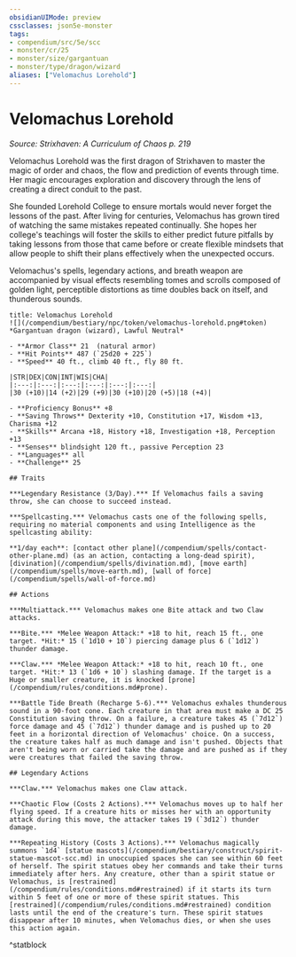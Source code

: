 ```yaml
---
obsidianUIMode: preview
cssclasses: json5e-monster
tags:
- compendium/src/5e/scc
- monster/cr/25
- monster/size/gargantuan
- monster/type/dragon/wizard
aliases: ["Velomachus Lorehold"]
---
```

# Velomachus Lorehold
*Source: Strixhaven: A Curriculum of Chaos p. 219*  

Velomachus Lorehold was the first dragon of Strixhaven to master the magic of order and chaos, the flow and prediction of events through time. Her magic encourages exploration and discovery through the lens of creating a direct conduit to the past.

She founded Lorehold College to ensure mortals would never forget the lessons of the past. After living for centuries, Velomachus has grown tired of watching the same mistakes repeated continually. She hopes her college's teachings will foster the skills to either predict future pitfalls by taking lessons from those that came before or create flexible mindsets that allow people to shift their plans effectively when the unexpected occurs.

Velomachus's spells, legendary actions, and breath weapon are accompanied by visual effects resembling tomes and scrolls composed of golden light, perceptible distortions as time doubles back on itself, and thunderous sounds.

```ad-statblock
title: Velomachus Lorehold
![](/compendium/bestiary/npc/token/velomachus-lorehold.png#token)
*Gargantuan dragon (wizard), Lawful Neutral*

- **Armor Class** 21  (natural armor)
- **Hit Points** 487 (`25d20 + 225`)
- **Speed** 40 ft., climb 40 ft., fly 80 ft.

|STR|DEX|CON|INT|WIS|CHA|
|:---:|:---:|:---:|:---:|:---:|:---:|
|30 (+10)|14 (+2)|29 (+9)|30 (+10)|20 (+5)|18 (+4)|

- **Proficiency Bonus** +8
- **Saving Throws** Dexterity +10, Constitution +17, Wisdom +13, Charisma +12
- **Skills** Arcana +18, History +18, Investigation +18, Perception +13
- **Senses** blindsight 120 ft., passive Perception 23
- **Languages** all
- **Challenge** 25

## Traits

***Legendary Resistance (3/Day).*** If Velomachus fails a saving throw, she can choose to succeed instead.

***Spellcasting.*** Velomachus casts one of the following spells, requiring no material components and using Intelligence as the spellcasting ability:

**1/day each**: [contact other plane](/compendium/spells/contact-other-plane.md) (as an action, contacting a long-dead spirit), [divination](/compendium/spells/divination.md), [move earth](/compendium/spells/move-earth.md), [wall of force](/compendium/spells/wall-of-force.md)

## Actions

***Multiattack.*** Velomachus makes one Bite attack and two Claw attacks.

***Bite.*** *Melee Weapon Attack:* +18 to hit, reach 15 ft., one target. *Hit:* 15 (`1d10 + 10`) piercing damage plus 6 (`1d12`) thunder damage.

***Claw.*** *Melee Weapon Attack:* +18 to hit, reach 10 ft., one target. *Hit:* 13 (`1d6 + 10`) slashing damage. If the target is a Huge or smaller creature, it is knocked [prone](/compendium/rules/conditions.md#prone).

***Battle Tide Breath (Recharge 5-6).*** Velomachus exhales thunderous sound in a 90-foot cone. Each creature in that area must make a DC 25 Constitution saving throw. On a failure, a creature takes 45 (`7d12`) force damage and 45 (`7d12`) thunder damage and is pushed up to 20 feet in a horizontal direction of Velomachus' choice. On a success, the creature takes half as much damage and isn't pushed. Objects that aren't being worn or carried take the damage and are pushed as if they were creatures that failed the saving throw.

## Legendary Actions

***Claw.*** Velomachus makes one Claw attack.

***Chaotic Flow (Costs 2 Actions).*** Velomachus moves up to half her flying speed. If a creature hits or misses her with an opportunity attack during this move, the attacker takes 19 (`3d12`) thunder damage.

***Repeating History (Costs 3 Actions).*** Velomachus magically summons `1d4` [statue mascots](/compendium/bestiary/construct/spirit-statue-mascot-scc.md) in unoccupied spaces she can see within 60 feet of herself. The spirit statues obey her commands and take their turns immediately after hers. Any creature, other than a spirit statue or Velomachus, is [restrained](/compendium/rules/conditions.md#restrained) if it starts its turn within 5 feet of one or more of these spirit statues. This [restrained](/compendium/rules/conditions.md#restrained) condition lasts until the end of the creature's turn. These spirit statues disappear after 10 minutes, when Velomachus dies, or when she uses this action again.
```
^statblock